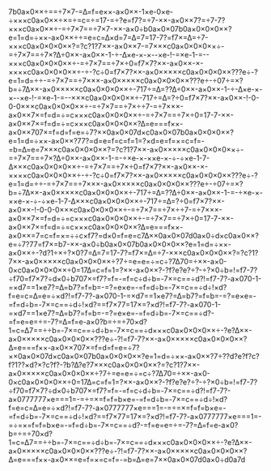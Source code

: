 7b0a×0××÷==÷7×7-=∆=f=e××-a×0××-1×e-0×e-÷×××c0a×0××÷×=÷=c=÷=17-=÷?e=f7?=÷7-××-a×0××7?=÷7-7?×××c0a×0××÷-=÷7×7==÷7×7-××-a×0÷b0a×0×07b0a×0×0×0××?e=1=d=÷××-a×0××÷÷=e=c=∆×d=7=∆=7=17-7?=f7×=∆=÷7-×××c0a×0×0×0××?=?c?1?7××-a×0××7-=7×××c0a×0×0×0××÷-=÷7×7==÷7×?∆÷0××-a×0××-1-÷-∆×e-×-×--×e-!-=×e-1-=--×××c0a×0×0×0××÷-=÷7×7==÷7×÷0=f7×7?××-a×0××-×-××××c0a×0×0×0××÷-÷-?c÷0=f7×7?××-a×0×××××c0a×0×0×0××???e÷-?e=1=d=÷÷-=÷7×7==÷7×××-a×0×××××c0a×0×0×0××???e÷-÷07÷=×?b=÷7∆××-a×0×××××c0a×0×0×0××÷-717÷=∆=??∆÷0××-a×0××-1-÷-∆×e-×-×--×e-!-=×e-1-=--×××c0a×0×0×0××÷-717÷=∆=?÷0=f7×7?××-a×0××-!-0-0-0×××c0a×0×0×0××÷-=÷7×7==÷7×÷÷7-=÷7×××-a×0××7×=f=d=÷=c×××c0a×0×0×0××÷-=÷7×7==÷7×÷0=17-7-××-a×0××7×=f=d=÷=c×××c0a×0×0×0××?∆=e===f××-a×0××707×=f=d=f=e=÷7?××0a×0×07d×c0a×0×07b0a×0×0×0××?e=1=d=÷××-a×0××?77?=d=e=f=c=f=1=?×d=e=f=×=c=f=-=b=∆=e=7×××c0a×0×0×0××?=?c?1?7××-a×0×××××c0a×0×0×0××÷-=÷7×7==÷7×?∆÷0××-a×0××-1-=-÷×e-×-××e-×-÷-÷×e-1-7-∆×××c0a×0×0×0××÷-=÷7×7==÷7×÷0=f7×7?××-a×0××-×-××××c0a×0×0×0××÷-÷-?c÷0=f7×7?××-a×0×××××c0a×0×0×0××???e÷-?e=1=d=÷÷-=÷7×7==÷7×××-a×0×××××c0a×0×0×0××???e÷-÷07÷=×?b=÷7∆××-a×0×××××c0a×0×0×0××÷-717÷=∆=??∆÷0××-a×0××-1-=-÷×e-×-××e-×-÷-÷×e-1-7-∆×××c0a×0×0×0××÷-717÷=∆=?÷0=f7×7?××-a×0××-!-0-0-0×××c0a×0×0×0××÷-=÷7×7==÷7×÷÷7-=÷7×××-a×0××7×=f=d=÷=c×××c0a×0×0×0××÷-=÷7×7==÷7×÷0=17-7-××-a×0××7×=f=d=÷=c×××c0a×0×0×0××?∆=e===f××-a×0××=7=c=f=×=÷÷c×f7?=d×0=f=e=c7∆××0a×0×07d0a×0÷d×c0a×0××?e=÷7?77=f7×=b7-××-a×0÷b0a×0×07b0a×0×0×0××?e=1=d=÷××-a×0××÷-?d?1÷×÷?×0?7=∆=7=17-7?=f7×=∆=÷7-×××c0a×0×0×0××?=?c?1?7××-a×0×××××c0a×0×0×0××÷?7÷=e=e=÷=c÷?7∆70=÷××-a×0-0×c0a×0×0×0××÷0=17∆=c=f=1=?××-a×0××?-?f?e?e?÷?-÷?×0÷b=!=f7-7?÷f70=f7×7?÷d×0÷b707×=f7?=f=-=f=c÷d÷b=-7×=c==÷d?!=f7-7?-a×070-1-=×d7==1×e7?=∆=b7?=f=b=-=?=e×e=-=f=d÷b=-7×=c==÷d÷!×d?f=e=c=∆=e=÷×d?!=f7-7?-a×070-1-=×d7==1×e7?=∆=b7?=f=b=-=?=e×e=-=f=d÷b=-7×=c==÷d÷!×d?==f7×77=17×=?×d?!=f7-7?-a×070-1-=×d7==1×e7?=∆=b7?=f=b=-=?=e×e=-=f=d÷b=-7×=c==÷d?-=f=e=e=÷=-7?=∆=f=e-a×0?b=÷=÷70×d?1=c=∆7==÷÷b=-7×=c==÷d÷b=-7×=c==÷d×××c0a×0×0×0××÷-?e?∆××-a×0×××××c0a×0×0×0××???e÷-?!=f7-7?××-a×0×××××c0a×0×0×0××?∆=e===f××-a×0××707×=f=d=f=e=÷7?××0a×0×07d×c0a×0×07b0a×0×0×0××?e=1=d=÷××-a×0××?7÷??d?e?f?c?f?1??×d?×?c?f?-?b?∆?e?7×××c0a×0×0×0××?=?c?1?7××-a×0×××××c0a×0×0×0××÷?7÷=e=e=÷=c÷?7∆70=÷××-a×0-0×c0a×0×0×0××÷0=17∆=c=f=1=?××-a×0××?-?f?e?e?÷?-÷?×0÷b=!=f7-7?÷f70=f7×7?÷d×0÷b707×=f7?=f=-=f=c÷d÷b=-7×=c==÷d?!=f7-7?-a×0777777×e===1=-=÷=×=f=f=b×e=-=f=d÷b=-7×=c==÷d÷!×d?f=e=c=∆=e=÷×d?!=f7-7?-a×0777777×e===1=-=÷=×=f=f=b×e=-=f=d÷b=-7×=c==÷d÷!×d?==f7×77=17×=?×d?!=f7-7?-a×0777777×e===1=-=÷=×=f=f=b×e=-=f=d÷b=-7×=c==÷d?-=f=e=e=÷=-7?=∆=f=e-a×0?b=÷=÷70×d?1=c=∆7==÷÷b=-7×=c==÷d÷b=-7×=c==÷d×××c0a×0×0×0××÷-?e?∆××-a×0×××××c0a×0×0×0××???e÷-?!=f7-7?××-a×0×××××c0a×0×0×0××?∆=e===f××-a×0××=e=f=×=c=f=-=b=∆=e=7××0a×0×07d0a×0÷d0a7d
